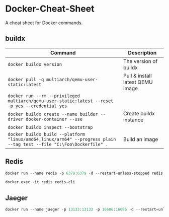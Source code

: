 # Docker-Cheat-Sheet

A cheat sheet for Docker commands.

## buildx

| Command                                                                                                             | Description                      |
| ------------------------------------------------------------------------------------------------------------------- | -------------------------------- |
| `docker buildx version`                                                                                             | The version of buildx            |
| `docker pull -q multiarch/qemu-user-static:latest`                                                                  | Pull & install latest QEMU image |
| `docker run --rm --privileged multiarch/qemu-user-static:latest --reset -p yes --credential yes`                    |                                  |
| `docker buildx create --name builder --driver docker-container --use`                                               | Create buildx instance           |
| `docker buildx inspect --bootstrap`                                                                                 |                                  |
| `docker buildx build --platform "linux/amd64,linux/arm64" --progress plain --tag test --file "C:\Foo\Dockerfile" .` | Build an image                   |

## Redis

```powershell
docker run --name redis -p 6379:6379 -d --restart=unless-stopped redis

docker exec -it redis redis-cli
```

## Jaeger

```powershell
docker run --name jaeger -p 13133:13133 -p 16686:16686 -d --restart=unless-stopped jaegertracing/opentelemetry-all-in-one
```
